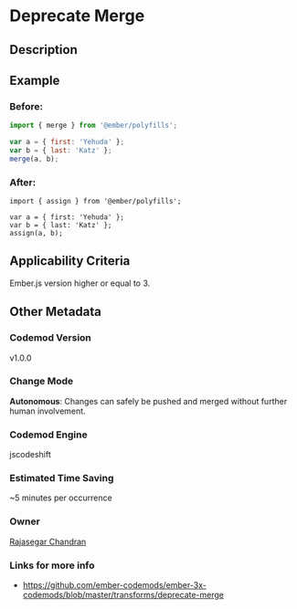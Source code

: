 # Deprecate Merge

## Description

## Example

### Before:

```jsx
import { merge } from '@ember/polyfills';

var a = { first: 'Yehuda' };
var b = { last: 'Katz' };
merge(a, b);
```

### After:

```tsx
import { assign } from '@ember/polyfills';

var a = { first: 'Yehuda' };
var b = { last: 'Katz' };
assign(a, b);
```

## Applicability Criteria

Ember.js version higher or equal to 3.

## Other Metadata

### Codemod Version

v1.0.0

### Change Mode

**Autonomous**: Changes can safely be pushed and merged without further human involvement.

### **Codemod Engine**

jscodeshift

### Estimated Time Saving

~5 minutes per occurrence

### Owner

[Rajasegar Chandran](https://github.com/rajasegar)

### Links for more info

-   https://github.com/ember-codemods/ember-3x-codemods/blob/master/transforms/deprecate-merge
